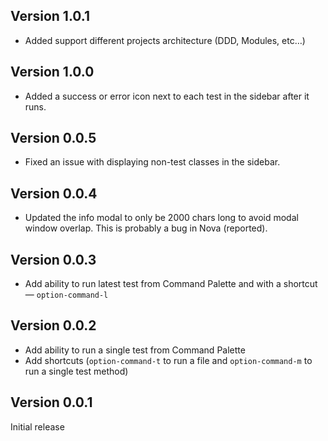 ## Version 1.0.1
* Added support different projects architecture (DDD, Modules, etc…)

## Version 1.0.0
* Added a success or error icon next to each test in the sidebar after it runs.

## Version 0.0.5
* Fixed an issue with displaying non-test classes in the sidebar.

## Version 0.0.4
* Updated the info modal to only be 2000 chars long to avoid modal window overlap. This is probably a bug in Nova (reported).

## Version 0.0.3
* Add ability to run latest test from Command Palette and with a shortcut — `option-command-l`

## Version 0.0.2
* Add ability to run a single test from Command Palette
* Add shortcuts (`option-command-t` to run a file and `option-command-m` to run a single test method)

## Version 0.0.1

Initial release
